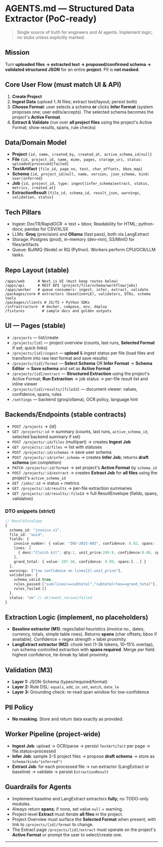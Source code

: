 # AGENTS.md — Structured Data Extractor (PoC-ready)

> Single source of truth for engineers and AI agents. Implement logic; no stubs unless explicitly marked.

## Mission

Turn **uploaded files → extracted text → proposed/confirmed schema → validated structured JSON** for an entire **project**. PII is **not masked**.

## Core User Flow (must match UI & API)

1. **Create Project**
2. **Ingest Data** (upload 1..N files; extract text/layout; persist both)
3. **Choose Format**: user selects a schema **or** clicks **Infer Format** (system proposes one; user edits/accepts). The selected schema becomes the project's **Active Format**.
4. **Extract & Validate** (run over **all project files** using the project's Active Format; show results, spans, rule checks)

## Data/Domain Model

* **Project** `{id, name, created_by, created_at, active_schema_id|null}`
* **File** `{id, project_id, name, mime, pages, storage_uri, status: uploaded|processed|failed}`
* **TextArtifact** `{file_id, page_no, text, char_offsets, bbox_map}`
* **Schema** `{id, project_id|null, name, version, json_schema, kind: user|inferred}`
* **Job** `{id, project_id, type: ingest|infer_schema|extract, status, metrics, created_at}`
* **ExtractionResult** `{file_id, schema_id, result_json, warnings, validation, status}`

## Tech Pillars

* Ingest: DocTR/RapidOCR → text + bbox; Readability for HTML; python-docx; pandas for CSV/XLSX
* LLMs: **Groq** (precision) and **Ollama** (fast pass), both via LangExtract
* Storage: Postgres (prod), in-memory (dev-min), S3/MinIO for files/artifacts
* Queue: BullMQ (Node) or RQ (Python). Workers perform CPU/OCR/LLM tasks.

## Repo Layout (stable)

```
/apps/web      # Next.js UI (must keep routes below)
/apps/api      # REST API (project/file/schema/workflow/jobs)
/apps/worker   # queue consumers: ingest, infer, extract, validate
/packages/core # extractors (baseline+LE), validators, DTOs, schema tools
/packages/clients # JS/TS + Python SDKs
/infrastructure  # docker, compose, env, deploy
/fixtures        # sample docs and golden outputs
```

## UI — Pages (stable)

* `/projects` — list/create
* `/projects/[id]` — project overview (counts, last runs, **Selected Format** if set; quick links)
* `/projects/[id]/ingest` — **upload** & ingest status per file (load files and transform into raw text format and save results)
* `/projects/[id]/format` — **Select Schema** OR **Infer Format** → **Schema Editor** → **Save schema** and set as **Active Format**
* `/projects/[id]/extract` — **Structured Extraction** using the project's Active Format; **Run Extraction** → job status → per-file result list and inline viewer
* `/projects/[id]/results/[fileId]` — document viewer: values, confidence, spans, rules
* `/settings` — backend (groq/ollama), OCR policy, language hint

## Backends/Endpoints (stable contracts)

* `POST /projects` → {id}
* `GET /projects/:id` → summary (counts, last runs, `active_schema_id`, selected backend summary if set)
* `POST /projects/:id/files` (multipart) → creates **Ingest Job**
* `GET /projects/:id/files` → list with statuses
* `POST /projects/:id/schemas` → save user schema
* `POST /projects/:id/infer_schema` → creates **Infer Job**; returns **draft schema** (on completion)
* `PATCH /projects/:id/format` → set project's **Active Format** by `schema_id`
* `POST /projects/:id/extract` → creates **Extract Job** for **all files** using the project's `active_schema_id`
* `GET /jobs/:id` → status + metrics
* `GET /projects/:id/results` → per-file extraction summaries
* `GET /projects/:id/results/:fileId` → full ResultEnvelope (fields, spans, validation)

### DTO snippets (strict)

```ts
// ResultEnvelope
{
  schema_id: "invoice.v1",
  file_id: "uuid",
  fields: {
    invoice_number: { value: "INV-2025-003", confidence: 0.92, spans: [{page:1,start:234,end:245}] },
    lines: [
      { desc:"Clutch kit", qty:1, unit_price:249.9, confidence:0.88, spans:[...] }
    ],
    grand_total: { value: 297.38, confidence: 0.99, spans:[...] }
  },
  warnings: ["low confidence on lines[2].unit_price"],
  validation: {
    schema_valid:true,
    rules_passed:["sum(lines)==subtotal","subtotal+tax==grand_total"],
    rules_failed:[]
  },
  status: "ok" // ok|needs_review|failed
}
```

## Extraction Logic (implement, no placeholders)

* **Baseline extractor (M1)**: regex/label heuristics (invoice no., dates, currency, totals, simple table rows). Returns **spans** (char offsets; bbox if available). Confidence = regex strength + label proximity.
* **LangExtract extractor (M2)**: chunk text (1–3k tokens, 10–15% overlap), run schema-controlled extraction with **spans required**. Merge per field: highest confidence, tie-break by label proximity.

## Validation (M3)

* **Layer 1:** JSON-Schema (types/required/format)
* **Layer 2:** Rule DSL: `equals`, `add`, `in_set`, `match`, `date_le`
* **Layer 3:** Grounding check: re-read span window for low-confidence

## PII Policy

* **No masking.** Store and return data exactly as provided.

## Worker Pipeline (project-wide)

* **Ingest Job**: upload → OCR/parse → persist `TextArtifact` per page → file.status=processed
* **Infer Job**: sample 2–5 project files → propose **draft schema** → store as `Schema(kind="inferred")`
* **Extract Job**: for each processed file → run extractor (LangExtract or baseline) → validate → persist `ExtractionResult`

## Guardrails for Agents

* Implement baseline and LangExtract extractors **fully**; no TODO-only modules.
* Always return **spans**; if none, set value `null` + warning.
* Project-level **Extract** must iterate **all files** in the project.
* Project Overview must surface the **Selected Format** when present, with link to `/projects/[id]/format` to change.
* The Extract page `/projects/[id]/extract` must operate on the project's **Active Format** or prompt the user to select/create one.

---

